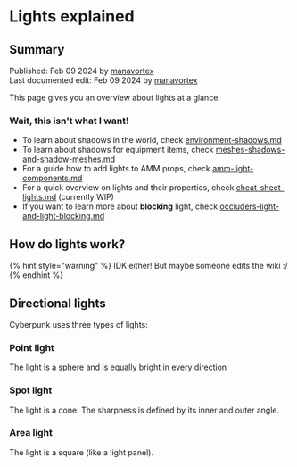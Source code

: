 # Lights explained

## Summary

Published: Feb 09 2024 by [manavortex](https://app.gitbook.com/u/NfZBoxGegfUqB33J9HXuCs6PVaC3 "mention")\
Last documented edit: Feb 09 2024 by [manavortex](https://app.gitbook.com/u/NfZBoxGegfUqB33J9HXuCs6PVaC3 "mention")

This page gives you an overview about lights at a glance.&#x20;

### Wait, this isn't what I want!

* To learn about shadows in the world, check [environment-shadows.md](file-formats/the-whole-world-.streamingsector/environment-shadows.md "mention")
* To learn about shadows for equipment items, check [meshes-shadows-and-shadow-meshes.md](file-formats/3d-objects-.mesh-files/meshes-shadows-and-shadow-meshes.md "mention")
* For a guide how to add lights to AMM props, check [amm-light-components.md](../../modding-guides/everything-else/custom-props/amm-light-components.md "mention")
* For a quick overview on lights and their properties, check [cheat-sheet-lights.md](../references-lists-and-overviews/cheat-sheet-lights.md "mention") (currently WIP)
* If you want to learn more about **blocking** light, check [occluders-light-and-light-blocking.md](occluders-light-and-light-blocking.md "mention")

## How do lights work?

{% hint style="warning" %}
IDK either! But maybe someone edits the wiki :/
{% endhint %}

## Directional lights

Cyberpunk uses three types of lights:&#x20;

### Point light

The light is a sphere and is equally bright in every direction

### Spot light

The light is a cone. The sharpness is defined by its inner and outer angle.&#x20;

### Area light

The light is a square (like a light panel).&#x20;
